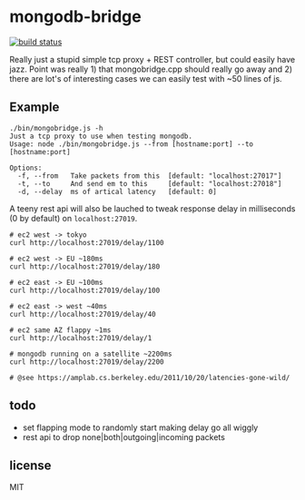 # mongodb-bridge

[![build status](https://secure.travis-ci.org/imlucas/mongodb-bridge.png)](http://travis-ci.org/imlucas/mongodb-bridge)

Really just a stupid simple tcp proxy + REST controller, but could easily have
jazz.  Point was really 1) that mongobridge.cpp should really go away and
2) there are lot's of interesting cases we can easily test with ~50 lines of js.


## Example

```
./bin/mongobridge.js -h
Just a tcp proxy to use when testing mongodb.
Usage: node ./bin/mongobridge.js --from [hostname:port] --to [hostname:port]

Options:
  -f, --from   Take packets from this  [default: "localhost:27017"]
  -t, --to     And send em to this     [default: "localhost:27018"]
  -d, --delay  ms of artical latency   [default: 0]
```

A teeny rest api will also be lauched to tweak response delay in milliseconds
(0 by default) on `localhost:27019`.

```
# ec2 west -> tokyo
curl http://localhost:27019/delay/1100

# ec2 west -> EU ~180ms
curl http://localhost:27019/delay/180

# ec2 east -> EU ~100ms
curl http://localhost:27019/delay/100

# ec2 east -> west ~40ms
curl http://localhost:27019/delay/40

# ec2 same AZ flappy ~1ms
curl http://localhost:27019/delay/1

# mongodb running on a satellite ~2200ms
curl http://localhost:27019/delay/2200

# @see https://amplab.cs.berkeley.edu/2011/10/20/latencies-gone-wild/
```

## todo

- set flapping mode to randomly start making delay go all wiggly
- rest api to drop none|both|outgoing|incoming packets

## license

MIT
